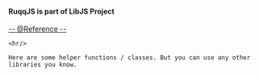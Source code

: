 <h4>RuqqJS is part of LibJS Project</h4>
<p> 	
	<a href='http://libjs.it/#ruqq'>-- @Reference --</a>
	
	<hr/>
	
	Here are some helper functions / classes. But you can use any other libraries you know.
</p>